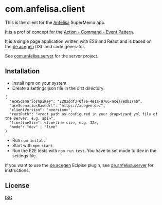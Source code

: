 # com.anfelisa.client

This is the client for the [Anfelisa](https://anfelisa.de/#) SuperMemo app.

It is a prof of concept for the [Action - Command - Event Pattern](https://github.com/annettedorothea/de.acegen).

It is a single page application written with ES6 and React and 
is based on the [de.acegen](https://github.com/annettedorothea/de.acegen) 
DSL and code generator.

See [com.anfelisa.server](https://github.com/annettedorothea/com.anfelisa.server) for the server project.

## Installation

- Install npm on your system.
- Create a settings.json file in the dist directory:

```
{
  "aceScenariosApiKey": "2202ddf3-0f76-4e1a-9766-acea7edb17ab",
  "aceScenariosBaseUrl": "https://acegen.de/",
  "clientVersion": "<version>",
  "rootPath": "<root path as configured in your dropwizard yml file of the server, e.g. api>",
  "timelineSize": <timeline size, e.g. 32>,
  "mode": "dev" | "live"
}
```

- Run ```npm install```. 
- Start with ```npm start```.
- Run the E2E tests with ```npm run test```. You have to set mode to dev in the settings file.

If you want to use the [de.acegen](https://github.com/annettedorothea/de.acegen) 
Eclpise plugin, see [de.anfelisa.server](https://github.com/annettedorothea/com.anfelisa.server)
for instructions.

## License
[ISC](License.txt)
